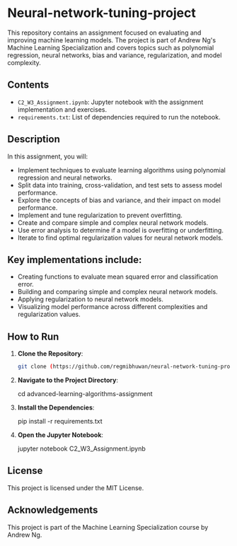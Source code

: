 # Neural-network-tuning-project

This repository contains an assignment focused on evaluating and improving machine learning models. The project is part of Andrew Ng's Machine Learning Specialization and covers topics such as polynomial regression, neural networks, bias and variance, regularization, and model complexity.

## Contents
- `C2_W3_Assignment.ipynb`: Jupyter notebook with the assignment implementation and exercises.
- `requirements.txt`: List of dependencies required to run the notebook.

## Description
In this assignment, you will:
- Implement techniques to evaluate learning algorithms using polynomial regression and neural networks.
- Split data into training, cross-validation, and test sets to assess model performance.
- Explore the concepts of bias and variance, and their impact on model performance.
- Implement and tune regularization to prevent overfitting.
- Create and compare simple and complex neural network models.
- Use error analysis to determine if a model is overfitting or underfitting.
- Iterate to find optimal regularization values for neural network models.

## Key implementations include:

- Creating functions to evaluate mean squared error and classification error.
- Building and comparing simple and complex neural network models.
- Applying regularization to neural network models.
- Visualizing model performance across different complexities and regularization values.

## How to Run

1. **Clone the Repository**:
   ```bash
   git clone (https://github.com/regmibhuwan/neural-network-tuning-project)

2. **Navigate to the Project Directory**:

   cd advanced-learning-algorithms-assignment
  
3. **Install the Dependencies**:
 
   pip install -r requirements.txt

4. **Open the Jupyter Notebook**:

   jupyter notebook C2_W3_Assignment.ipynb
  
## License
This project is licensed under the MIT License.

## Acknowledgements
This project is part of the Machine Learning Specialization course by Andrew Ng.
